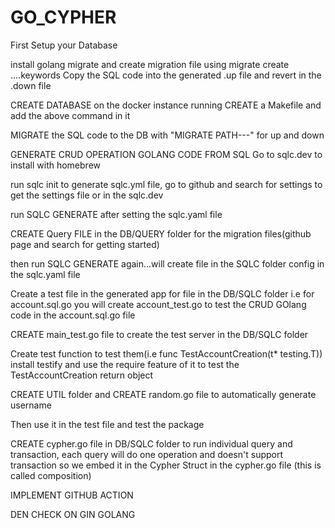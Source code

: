 # GO_CYPHER


First Setup your Database



install golang migrate and create migration file using migrate create ....keywords
Copy the SQL code into the generated .up file and revert in the .down file

CREATE DATABASE on the docker instance running
CREATE a Makefile and add the above command in it

MIGRATE the SQL code to the DB with "MIGRATE PATH---" for up and down

GENERATE CRUD OPERATION GOLANG CODE FROM SQL
Go to sqlc.dev to install with homebrew

run sqlc init to generate sqlc.yml file, go to github and search for settings to get the settings file or in the sqlc.dev

run SQLC GENERATE after setting the sqlc.yaml file

CREATE Query FILE in the DB/QUERY folder for the migration files(github page and search for getting started)

then run SQLC GENERATE again...will create file in the SQLC folder config in the sqlc.yaml file

Create a test file in the generated app for file in the DB/SQLC folder i.e for account.sql.go you will create account_test.go to test the CRUD GOlang code in the account.sql.go file

CREATE main_test.go file to create the test server in the DB/SQLC folder

Create test function to test them(i.e func TestAccountCreation(t* testing.T))
install testify and use the require feature of it to test the TestAccountCreation return object

CREATE UTIL folder and CREATE random.go file to automatically generate username

Then use it in the test file and test the package

CREATE cypher.go file in DB/SQLC folder to run individual query and transaction, each query will do one operation and doesn't support transaction so we embed it in the Cypher Struct in the cypher.go file (this is called composition)


IMPLEMENT GITHUB ACTION

DEN CHECK ON GIN GOLANG
